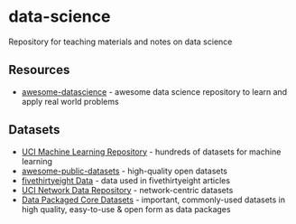 # data-science

Repository for teaching materials and notes on data science

## Resources

- [awesome-datascience][awesomeds] - awesome data science repository to learn
  and apply real world problems

[awesomeds]: https://github.com/bulutyazilim/awesome-datascience

## Datasets

- [UCI Machine Learning Repository][uci] - hundreds of datasets for machine
  learning
- [awesome-public-datasets][public] - high-quality open datasets
- [fivethirtyeight Data][538] - data used in fivethirtyeight articles
- [UCI Network Data Repository][nets] - network-centric datasets
- [Data Packaged Core Datasets][datapkg] - important, commonly-used datasets in
  high quality, easy-to-use & open form as data packages

[uci]: http://archive.ics.uci.edu/ml/index.php
[public]: https://github.com/caesar0301/awesome-public-datasets
[538]: https://github.com/fivethirtyeight/data
[nets]: https://networkdata.ics.uci.edu/index.php
[datapkg]: https://github.com/datasets
